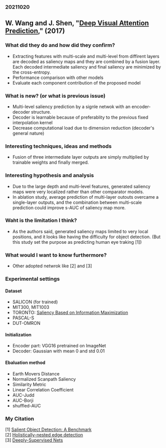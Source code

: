 ### 20211020

## W. Wang and J. Shen, "[Deep Visual Attention Prediction](https://ieeexplore.ieee.org/document/8240654)," (2017)


### What did they do and how did they confirm?<br>
 - Extracting features with multi-scale and multi-level from diffirent layers are decoded as saliency maps and they are combined by a fusion layer. Each decoded intermediate saliency and final saliency are minimized by the cross-entropy.
 - Performance comparison with other models
 - Evaluate each component contribution of the proposed model

### What is new? (or what is previous issue)<br>
 - Multi-level saliency prediction by a signle netwok with an encoder-decoder structure.
  - Decoder is learnable because of preferablity to the previous fixed interpolation kernel
  - Decrease computational load due to dimension reduction (decoder's general nature)



### Interesting techniques, ideas and methods<br>
 - Fusion of three intermediate layer outputs are simply multiplied by trainable weights and finally merged.

### Interesting hypothesis and analysis<br>
 - Due to the large depth and multi-level features, generated saliency maps were very localized rather than other comparator models.
 - In ablation study, average prediction of multi-layer outouts overcame a single-layer outputs, and the combination between multi-scale prediction could improve s-AUC of saliency map more.

### Waht is the limitation I think?<br>
 - As the authors said, generated saliency maps limited to very local positions, and it looks like having the difficulty for object detection.
  (But this study set the purpose as predicting human eye traking [1])

### What would I want to know furthermore?<br>
 - Other adopted netwrok like [2] and [3]

### Experimental settings
#### Dataset<br>
  - SALICON (for trained)
  - MIT300, MIT1003
  - TORONTO: [Saliency Based on Information Maximization](https://proceedings.neurips.cc/paper/2005/file/0738069b244a1c43c83112b735140a16-Paper.pdf)
  - PASCAL-S
  - DUT-OMRON
 
#### Initialization<br>
  - Encoder part: VGG16 pretrained on ImageNet
  - Decoder: Gaussian with mean 0 and std 0.01

#### Ebaluation method<br>
 - Earth Movers Distance
 - Normalized Scanpath Saliency
 - Similarity Metric
 - Linear Correlation Coefficient
 - AUC-Judd
 - AUC-Borji
 - shuffled-AUC

### My Citation<br>
 [1] [Salient Object Detection: A Benchmark](https://ieeexplore.ieee.org/abstract/document/7293665?casa_token=Amwukp6MlIQAAAAA:L5erpcJswXlxjkm2OAnsoN_b-ELrJN9LU72LtTcAxDXoPvhDeRqf7cZgcCQCSFlMOWApzwYyXvk)<br>
 [2] [Holistically-nested edge detection](https://openaccess.thecvf.com/content_iccv_2015/html/Xie_Holistically-Nested_Edge_Detection_ICCV_2015_paper.html)<br>
 [3] [Deeply-Supervised Nets](http://proceedings.mlr.press/v38/lee15a.html)
